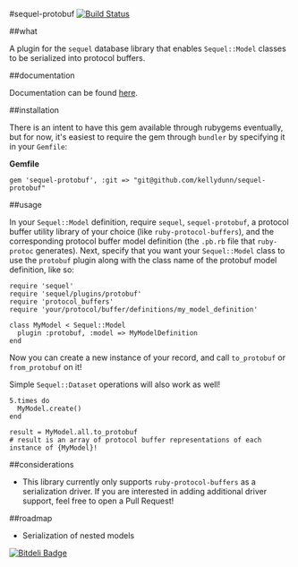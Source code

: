 #sequel-protobuf
[![Build Status](https://drone.io/github.com/kellydunn/sequel-protobuf/status.png)](https://drone.io/github.com/kellydunn/sequel-protobuf/latest)

##what 

A plugin for the `sequel` database library that enables `Sequel::Model` classes to be serialized into protocol buffers.

##documentation

Documentation can be found [here](http://rubydoc.info/github/kellydunn/sequel-protobuf/master/frames).

##installation

There is an intent to have this gem available through rubygems eventually, but for now, it's easiest to require the gem through `bundler` by specifying it in your `Gemfile`:

**Gemfile**
```
gem 'sequel-protobuf', :git => "git@github.com/kellydunn/sequel-protobuf"
```

##usage

In your `Sequel::Model` definition, require `sequel`, `sequel-protobuf`, a protocol buffer utility library of your choice (like `ruby-protocol-buffers`), and the corresponding protocol buffer model definition (the `.pb.rb` file that `ruby-protoc` generates).  Next, specify that you want your `Sequel::Model` class to use the `protobuf` plugin along with the class name of the protobuf model definition, like so:

```
require 'sequel'
require 'sequel/plugins/protobuf'
require 'protocol_buffers'
require 'your/protocol/buffer/definitions/my_model_definition'

class MyModel < Sequel::Model
  plugin :protobuf, :model => MyModelDefinition
end
```

Now you can create a new instance of your record, and call `to_protobuf` or `from_protobuf` on it!

Simple `Sequel::Dataset` operations will also work as well!

```
5.times do 
  MyModel.create()
end

result = MyModel.all.to_protobuf
# result is an array of protocol buffer representations of each instance of {MyModel}!
```

##considerations

  - This library currently only supports `ruby-protocol-buffers` as a serialization driver.  If you are interested in adding additional driver support, feel free to open a Pull Request!

##roadmap

  - Serialization of nested models

[![Bitdeli Badge](https://d2weczhvl823v0.cloudfront.net/kellydunn/sequel-protobuf/trend.png)](https://bitdeli.com/free "Bitdeli Badge")

